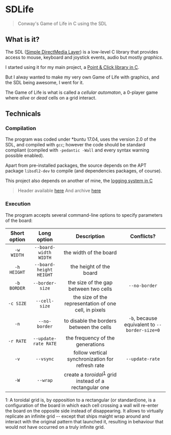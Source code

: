 # SDLife

> Conway's Game of Life in C using the SDL


## What is it?

The SDL ([Simple DirectMedia Layer](http://www.libsdl.org)) is a low-level C
library that provides access to mouse, keyboard and joystick events, audio but
mostly *graphics*.

I started using it for my main project, a
[Point & Click library in C](https://github.com/Moonstroke/C-SDL-Point-Click).

But I alway wanted to make my very own Game of Life with graphics, and the SDL
being awesome, I went for it.

The Game of Life is what is called a *cellular automaton*, a 0-player game where
*alive* or *dead* cells on a grid interact.


## Technicals

### Compilation

The program was coded under *buntu 17.04, uses the version 2.0 of the SDL, and
compiled with `gcc`; however the code should be standard compliant (compiled
with `-pedantic -Wall` and every syntax warning possible enabled).

Apart from pre-installed packages, the source depends on the APT package
`libsdl2-dev` to compile (and dependencies packages, of course).

This project also depends on another of mine, the [logging system in C](https://github.com/Moonstroke/C-log.git)

> Header available [here](https://drive.google.com/uc?id=1abiyY2pTgT5ADHqDJs_0YMSv3cDdelAq)
> And archive [here](https://drive.google.com/uc?id=10YVKVufUiqVuuotLexu5ZQHP4d_UvKq0)


### Execution

The program accepts several command-line options to specify parameters of the
board:

Short option|Long option|Description|Conflicts?
:----:|:---:|:----:|:----:
`-w WIDTH`|`--board-width WIDTH`|the width of the board|
`-h HEIGHT`|`--board-height  HEIGHT`|the height of the board|
`-b BORDER`|`--border-size`|the size of the gap between two cells|`--no-border`
`-c SIZE`|`--cell-size`|the size of the representation of one cell, in pixels
`-n`|`--no-border`|to disable the borders between the cells|`-b`, because equivalent to `--border-size=0`
`-r RATE`|`--update-rate RATE`|the frequency of the generations|
`-v`|`--vsync`|follow vertical synchronization for refresh rate|`--update-rate`
`-W`|`--wrap`|create a *toroidal*<sup>[1](#1)</sup> grid instead of a rectangular one

<a name="1">1</a>: A toroidal grid is, by opposition to a rectangular (or
standard)one, is a configuration of the board in which each cell crossing a wall
will re-enter the board on the opposite side instead of disappearing. It allows
to virtually replicate an infinite grid -- except that ships maight wrap around
and interact with the original pattern that launched it, resulting in behaviour
that would not have occurred on a truly infinite grid.


